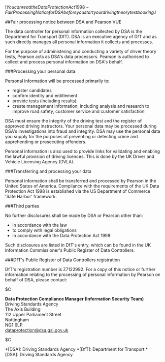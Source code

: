 $!You can read the Data Protection Act 1998 - Fair Processing Notice for DSA before you start your driving theory test booking.$!

##Fair processing notice between DSA and Pearson VUE

The data controller for personal information collected by DSA is the Department for Transport (DfT). DSA is an executive agency of DfT and as such directly manages all personal information it collects and processes.

For the purpose of administering and conducting a variety of driver theory tests, Pearson acts as DSA's data processors. Pearson is authorised to collect and process personal information on DSA's behalf.

###Processing your personal data

Personal information will be processed primarily to:

* register candidates
* confirm identity and entitlement
* provide tests (including results)
* create management information, including analysis and research to improve road safety, customer service and customer satisfaction

DSA must ensure the integrity of the driving test and the register of approved driving instructors. Your personal data may be processed during DSA's investigations into fraud and integrity. DSA may use the personal data you supply for the purposes of preventing or detecting crime and apprehending or prosecuting offenders.

Personal information is also used to provide links for validating and enabling the lawful provision of driving licences. This is done by the UK Driver and Vehicle Licensing Agency (DVLA).

###Transferring and processing your data

Personal information shall be transferred and processed by Pearson in the United States of America. Compliance with the requirements of the UK Data Protection Act 1998 is established via the US Department of Commerce 'Safe Harbor' framework.

###Third parties

No further disclosures shall be made by DSA or Pearson other than:

* in accordance with the law
* to comply with legal obligations
* in accordance with the Data Protection Act 1998

Such disclosures are listed in DfT's entry, which can be found in the UK Information Commissioner's Public Register of Data Controllers.

###DfT's Public Register of Data Controllers registration

DfT's registration number is Z7122992. For a copy of this notice or further information relating to the processing of personal information by Pearson on behalf of DSA, please contact:

$C

**Data Protection Compliance Manager (Information Security Team)**  
Driving Standards Agency  
The Axis Building  
112 Upper Parliament Street  
Nottingham  
NG1 6LP  
<dataprotection@dsa.gsi.gov.uk>

$C

*[DSA]: Driving Standards Agency
*[DfT]: Department for Transport
*[DSA]: Driving Standards Agency
